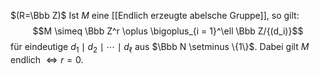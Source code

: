 $(R=\Bbb Z)$ Ist $M$ eine [[Endlich erzeugte abelsche Gruppe]], so gilt:
$$M \simeq \Bbb Z^r \oplus \bigoplus_{i = 1}^\ell \Bbb Z/{(d_i)}$$
für eindeutige $d_1 \mid d_2 \mid \cdots \mid d_\ell$ aus $\Bbb N \setminus \{1\}$. Dabei gilt $M$ endlich $\iff r = 0$.
